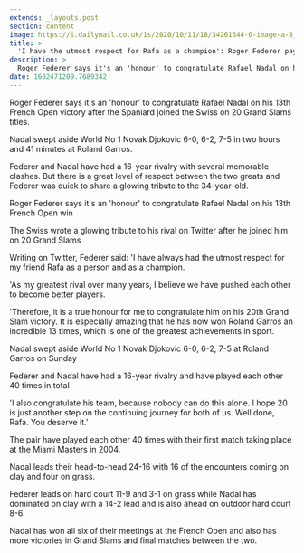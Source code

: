 ```yaml
--- 
extends: _layouts.post 
section: content 
image: https://i.dailymail.co.uk/1s/2020/10/11/18/34261344-0-image-a-8_1602436524004.jpg 
title: > 
  'I have the utmost respect for Rafa as a champion': Roger Federer pays glowing tribute to Nadal 
description: > 
  Roger Federer says it's an 'honour' to congratulate Rafael Nadal on his 13th French Open victory after the Spaniard joined the Swiss on 20 Grand Slams titles.Nadal swept aside World No 1 Novak Djokovic 6-0, 6-2, 7-5 in two hours and 41 minutes at Roland Garros.Federer and Nadal have had a 16-year rivalry with several memorable clashes.But there is a great level of respect between the two greats and Federer was quick to share a glowing tribute to the 34-year-old.Nadal has won all six of their meetings at the French Open and also has more victories in Grand Slams and final matches between the two. 
date: 1602471209.7689342 
--- 
```

Roger Federer says it's an 'honour' to congratulate Rafael Nadal on his 13th French Open victory after the Spaniard joined the Swiss on 20 Grand Slams titles.

Nadal swept aside World No 1 Novak Djokovic 6-0, 6-2, 7-5 in two hours and 41 minutes at Roland Garros.

Federer and Nadal have had a 16-year rivalry with several memorable clashes. But there is a great level of respect between the two greats and Federer was quick to share a glowing tribute to the 34-year-old.

Roger Federer says it's an 'honour' to congratulate Rafael Nadal on his 13th French Open win

The Swiss wrote a glowing tribute to his rival on Twitter after he joined him on 20 Grand Slams

Writing on Twitter, Federer said: 'I have always had the utmost respect for my friend Rafa as a person and as a champion.

'As my greatest rival over many years, I believe we have pushed each other to become better players.

'Therefore, it is a true honour for me to congratulate him on his 20th Grand Slam victory. It is especially amazing that he has now won Roland Garros an incredible 13 times, which is one of the greatest achievements in sport.

Nadal swept aside World No 1 Novak Djokovic 6-0, 6-2, 7-5 at Roland Garros on Sunday

Federer and Nadal have had a 16-year rivalry and have played each other 40 times in total

'I also congratulate his team, because nobody can do this alone. I hope 20 is just another step on the continuing journey for both of us. Well done, Rafa. You deserve it.'

The pair have played each other 40 times with their first match taking place at the Miami Masters in 2004.

Nadal leads their head-to-head 24-16 with 16 of the encounters coming on clay and four on grass.

Federer leads on hard court 11-9 and 3-1 on grass while Nadal has dominated on clay with a 14-2 lead and is also ahead on outdoor hard court 8-6.

Nadal has won all six of their meetings at the French Open and also has more victories in Grand Slams and final matches between the two.
